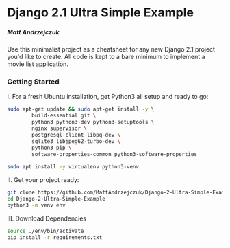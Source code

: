 # Django 2.1 Ultra Simple Example
##### Matt Andrzejczuk

Use this minimalist project as a cheatsheet for any new Django 2.1 project you'd like to 
create. All code is kept to a bare minimum to implement a movie list application.

### Getting Started

I. For a fresh Ubuntu installation, get Python3 all setup and ready to go: 
```bash
sudo apt-get update && sudo apt-get install -y \
		build-essential git \
		python3 python3-dev python3-setuptools \
		nginx supervisor \
		postgresql-client libpq-dev \
		sqlite3 libjpeg62-turbo-dev \
		python3-pip \
		software-properties-common python3-software-properties
		
sudo apt install -y virtualenv python3-venv
```

II. Get your project ready:
```bash
git clone https://github.com/MattAndrzejczuk/Django-2-Ultra-Simple-Example.git
cd Django-2-Ultra-Simple-Example
python3 -m venv env
```

III. Download Dependencies
```bash
source ./env/bin/activate
pip install -r requirements.txt
```